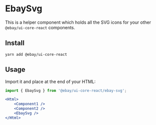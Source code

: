 # EbaySvg
This is a helper component which holds all the SVG icons for your other `@ebay/ui-core-react` components.

## Install
```
yarn add @ebay/ui-core-react
```

## Usage
Import it and place at the end of your HTML:
```jsx harmony
import { EbaySvg } from '@ebay/ui-core-react/ebay-svg';

<Html>
    <Component1 />
    <Component2 />
    <EbaySvg />
</Html>
```
